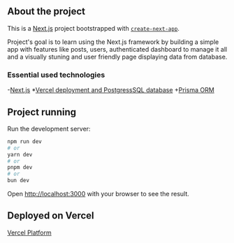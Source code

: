 ## About the project

This is a [Next.js](https://nextjs.org/) project bootstrapped with [`create-next-app`](https://github.com/vercel/next.js/tree/canary/packages/create-next-app).

Project's goal is to learn using the Next.js framework by building a simple app with features like posts, users, authenticated dashboard to manage it all and a visually stuning and user friendly page displaying data from database.

### Essential used technologies

-[Next.js](https://nextjs.org/) 
*[Vercel deployment and PostgressSQL database](https://vercel.com/)
+[Prisma ORM](https://www.prisma.io/)

## Project running

Run the development server:

```bash
npm run dev
# or
yarn dev
# or
pnpm dev
# or
bun dev
```

Open [http://localhost:3000](http://localhost:3000) with your browser to see the result.

## Deployed on Vercel

[Vercel Platform](https://vercel.com/new?utm_medium=default-template&filter=next.js&utm_source=create-next-app&utm_campaign=create-next-app-readme)
